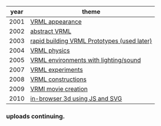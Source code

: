 |year|theme|
|-|-|
|2001|[VRML appearance](./2001/)
|2002|[abstract VRML](./2002/)
|2003|[rapid building VRML Prototypes (used later)](./2003/)
|2004|[VRML physics](./2004/)
|2005|[VRML environments with lighting/sound](./2005/)
|2007|[VRML experiments](./2007/)
|2008|[VRML constructions](./2008/)
|2009|[VRMl movie creation](./2009/)
|2010|[in-browser 3d using JS and SVG](./2010/)

### uploads continuing.
